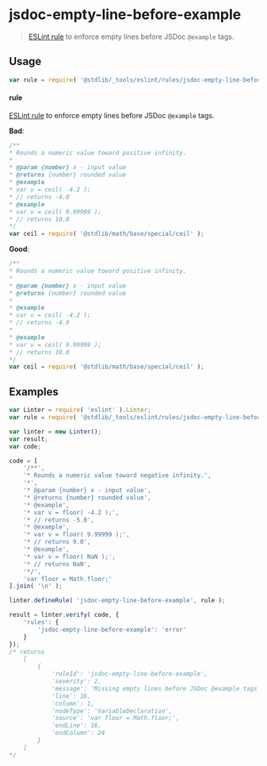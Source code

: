 <!--

@license Apache-2.0

Copyright (c) 2018 The Stdlib Authors.

Licensed under the Apache License, Version 2.0 (the "License");
you may not use this file except in compliance with the License.
You may obtain a copy of the License at

   http://www.apache.org/licenses/LICENSE-2.0

Unless required by applicable law or agreed to in writing, software
distributed under the License is distributed on an "AS IS" BASIS,
WITHOUT WARRANTIES OR CONDITIONS OF ANY KIND, either express or implied.
See the License for the specific language governing permissions and
limitations under the License.

-->

# jsdoc-empty-line-before-example

> [ESLint rule][eslint-rules] to enforce empty lines before JSDoc `@example` tags.

<section class="intro">

</section>

<!-- /.intro -->

<section class="usage">

## Usage

```javascript
var rule = require( '@stdlib/_tools/eslint/rules/jsdoc-empty-line-before-example' );
```

#### rule

[ESLint rule][eslint-rules] to enforce empty lines before JSDoc `@example` tags.

**Bad**:

<!-- eslint-disable stdlib/jsdoc-empty-line-before-example -->

```javascript
/**
* Rounds a numeric value toward positive infinity.
*
* @param {number} x - input value
* @returns {number} rounded value
* @example
* var v = ceil( -4.2 );
* // returns -4.0
* @example
* var v = ceil( 9.99999 );
* // returns 10.0
*/
var ceil = require( '@stdlib/math/base/special/ceil' );
```

**Good**:

```javascript
/**
* Rounds a numeric value toward positive infinity.
*
* @param {number} x - input value
* @returns {number} rounded value
*
* @example
* var v = ceil( -4.2 );
* // returns -4.0
*
* @example
* var v = ceil( 9.99999 );
* // returns 10.0
*/
var ceil = require( '@stdlib/math/base/special/ceil' );
```

</section>

<!-- /.usage -->

<section class="examples">

## Examples

<!-- eslint no-undef: "error" -->

```javascript
var Linter = require( 'eslint' ).Linter;
var rule = require( '@stdlib/_tools/eslint/rules/jsdoc-empty-line-before-example' );

var linter = new Linter();
var result;
var code;

code = [
    '/**',
    '* Rounds a numeric value toward negative infinity.',
    '*',
    '* @param {number} x - input value',
    '* @returns {number} rounded value',
    '* @example',
    '* var v = floor( -4.2 );',
    '* // returns -5.0',
    '* @example',
    '* var v = floor( 9.99999 );',
    '* // returns 9.0',
    '* @example',
    '* var v = floor( NaN );',
    '* // returns NaN',
    '*/',
    'var floor = Math.floor;'
].join( '\n' );

linter.defineRule( 'jsdoc-empty-line-before-example', rule );

result = linter.verify( code, {
    'rules': {
        'jsdoc-empty-line-before-example': 'error'
    }
});
/* returns
    [
        {
            'ruleId': 'jsdoc-empty-line-before-example',
            'severity': 2,
            'message': 'Missing empty lines before JSDoc @example tags',
            'line': 16,
            'column': 1,
            'nodeType': 'VariableDeclaration',
            'source': 'var floor = Math.floor;',
            'endLine': 16,
            'endColumn': 24
        }
    ]
*/
```

</section>

<!-- /.examples -->

<!-- Section for related `stdlib` packages. Do not manually edit this section, as it is automatically populated. -->

<section class="related">

</section>

<!-- /.related -->

<!-- Section for all links. Make sure to keep an empty line after the `section` element and another before the `/section` close. -->

<section class="links">

[eslint-rules]: https://eslint.org/docs/developer-guide/working-with-rules

</section>

<!-- /.links -->
